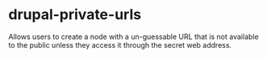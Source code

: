 drupal-private-urls
===================

Allows users to create a node with a un-guessable URL that is not available to the public unless they access it through the secret web address.
